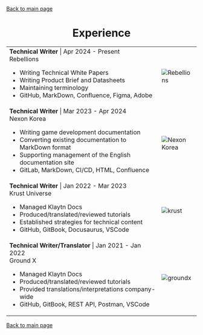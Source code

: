 [Back to main page](./../README.md)

<h1 align="center">Experience</h1>
<table>
   <tr>
    <td width="80%">
      <b>Technical Writer</b> | Apr 2024 - Present <br />
      Rebellions<br />
      <ul>  
        <li>Writing Technical White Papers</li>
        <li>Writing Product Brief and Datasheets</li>
        <li>Maintaining terminology</li>
        <li>GitHub, MarkDown, Confluence, Figma, Adobe</li>
      </ul>
    </td>
    <td><image alt="Rebellions" src="../assets/images/rebellions.png" /></td>
  </tr>
   <tr>
    <td width="80%">
      <b>Technical Writer</b> | Mar 2023 - Apr 2024 <br />
      Nexon Korea<br />
      <ul>  
        <li>Writing game development documentation</li>
        <li>Converting existing documentation to MarkDown format</li>
        <li>Supporting management of the English documentation site</li>
        <li>GitLab, MarkDown, CI/CD, HTML, Confluence</li>
      </ul>
    </td>
    <td><image alt="Nexon Korea" src="../assets/images/nexon-korea.png" /></td>
  </tr>
  <tr>
    <td width="80%">
      <b>Technical Writer</b> | Jan 2022 - Mar 2023 <br />
      Krust Universe<br />
      <ul>
        <li>Managed Klaytn Docs</li>
        <li>Produced/translated/reviewed tutorials</li>
        <li>Established strategies for technical content</li>
        <li>GitHub, GitBook, Docusaurus, VSCode</li>
      </ul>
    </td>
    <td><image alt="krust" src="../assets/images/krust.png"/></td>
  </tr>
  </tr>
  <tr>
    <td>
      <b>Technical Writer/Translator</b> | Jan 2021 - Jan 2022<br />
      Ground X<br />
      <ul>
        <li>Managed Klaytn Docs</li>
        <li>Produced/translated/reviewed tutorials</li>
        <li>Provided translations/interpretations company-wide</li>
        <li>GitHub, GitBook, REST API, Postman, VSCode</li>
      </ul>
    </td>
    <td><image alt="groundx" src="../assets/images/groundx.png" /></td>
  </tr>
</table>

[Back to main page](./../README.md)
